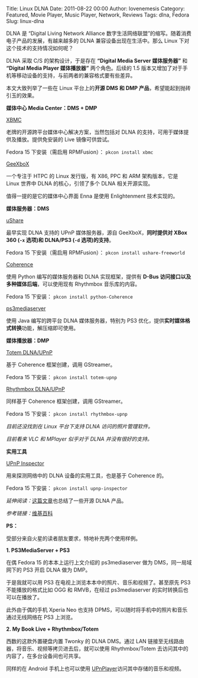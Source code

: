 Title: Linux DLNA
Date: 2011-08-22 00:00
Author: lovenemesis
Category: Featured, Movie Player, Music Player, Network, Reviews
Tags: dlna, Fedora
Slug: linux-dlna

DLNA 是 “Digital Living Network Alliance
数字生活网络联盟”的缩写。随着消费电子产品的发展，有越来越多的 DLNA
兼容设备出现在生活中。那么 Linux 下对这个技术的支持情况如何呢？

DLNA 采取 C/S 的架构设计，于是存在 **“Digital Media Server 媒体服务器”**
和 **“Digital Media Player 媒体播放器”** 两个角色。后续的 1.5
版本又增加了对于手机等移动设备的支持，与前两者的兼容格式要有些差异。

本文大致列举了一些在 Linux 平台上的**开源 DMS 和 DMP
产品**，希望能起到抛砖引玉的效果。

**媒体中心 Media Center：DMS + DMP**

[XBMC](http://www.xbmc.org)

老牌的开源跨平台媒体中心解决方案，当然包括对 DLNA
的支持，可用于媒体提供及播放。提供免安装的 Live 镜像可供尝试。

Fedora 15 下安装（需启用 RPMFusion）： `pkcon install xbmc`

[GeeXboX](http://www.geexbox.org/)

一个专注于 HTPC 的 Linux 发行版，有 X86, PPC 和 ARM 架构版本，它是 Linux
世界中 DLNA 的核心，引领了多个 DLNA 相关开源实现。

值得一提的是它的媒体中心界面 Enna 是使用 Enlightenment 技术实现的。

**媒体服务器：DMS**

[uShare](http://ushare.geexbox.org/)

最早实现 DLNA 支持的 UPnP 媒体服务器，源自 GeeXboX，**同时提供对 XBox
360 (`-x` 选项)和 DLNA/PS3 (`-d` 选项)的支持**。

Fedora 15 下安装（需启用 RPMFusion）： `pkcon install ushare-freeworld`

[Coherence](http://coherence.beebits.net/)

使用 Python 编写的媒体服务器和 DLNA 实现框架，提供有 **D-Bus
访问接口以及多种媒体后端**，可以使用现有 Rhythmbox 音乐库的内容。

Fedora 15 下安装： `pkcon install python-Coherence`

[ps3mediaserver](http://code.google.com/p/ps3mediaserver/)

使用 Java 编写的跨平台 DLNA 媒体服务器，特别为 PS3
优化，提供**实时媒体格式转换**功能，解压缩即可使用。

**媒体播放器：DMP**

[Totem DLNA/UPnP](http://coherence.beebits.net/wiki/Totem)

基于 Coherence 框架创建，调用 GStreamer。

Fedora 15 下安装： `pkcon install totem-upnp`

[Rhythmbox DLNA/UPnP](http://coherence.beebits.net/wiki/RhythmBox)

同样基于 Coherence 框架创建，调用 GStreamer。

Fedora 15 下安装： `pkcon install rhythmbox-upnp`

*目前还没找到在 Linux 平台下支持 DLNA 访问的照片管理软件。*

*目前看来 VLC 和 MPlayer 似乎对于 DLNA 并没有很好的支持。*

**实用工具**

[UPnP Inspector](http://coherence.beebits.net/wiki/UPnP-Inspector)

用来探测网络中的 DLNA 设备的实用工具，也是基于 Coherence 的。

Fedora 15 下安装： `pkcon install upnp-inspector`

*延伸阅读：*[这篇文章](http://jorgenmodin.net/index_html/archive/2009/12/26/list-of-open-source-dlnaupnp-av-software-devices/weblogentry_view)也总结了一些开源
DLNA 产品。

*参考链接：*[维基百科](http://zh.wikipedia.org/wiki/DLNA)

**PS：**

受部分来自火星的读者朋友要求，特地补充两个使用样例。

**1. PS3MediaServer + PS3**

在偶 Fedora 15 的本本上运行上文介绍的 ps3mediaserver 做为
DMS，同一局域网下的 PS3 开启 DLNA 做为 DMP。

于是我就可以用 PS3 在电视上浏览本本中的照片、音乐和视频了。甚至原先 PS3
不能播放的格式比如 OGG 和 RMVB，在经过 ps3mediaserver
的实时转换后也可以在播放了。

此外由于偶的手机 Xperia Neo 也支持
DPMS，可以随时将手机中的照片和音乐通过无线网络在 PS3 上浏览。

**2. My Book Live + Rhythmbox/Totem**

西数的这款外置硬盘内置 Twonky 的 DLNA DMS。通过 LAN
链接至无线路由器，将音乐、视频等拷贝进去后，就可以使用 Rhythmbox/Totem
去访问其中的内容了，在多台设备间也可共享。

同样的在 Android 手机上也可以使用
[UPnPlayer](https://market.android.com/details?id=cx.hoohol.silanoid)访问其中存储的音乐和视频。
